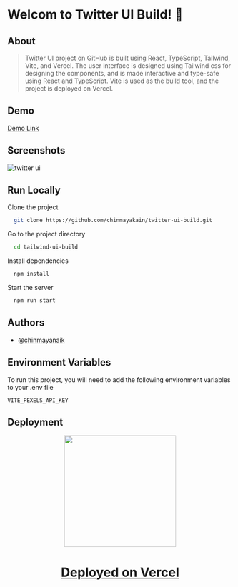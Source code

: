 
# Welcom to Twitter UI Build! 👋


## About

> Twitter UI project on GitHub is built using React, TypeScript, Tailwind, Vite, and Vercel. The user interface is designed using Tailwind css for designing the components, and is made interactive and type-safe using React and TypeScript. Vite is used as the build tool, and the project is deployed on Vercel.


## Demo

[Demo Link](https://twitter-ui-build.vercel.app/)


## Screenshots

![twitter ui](https://user-images.githubusercontent.com/52573685/211212574-a86b48c6-9dba-4e53-ace4-a2dc1b996e3a.PNG)


## Run Locally

Clone the project

```bash
  git clone https://github.com/chinmayakain/twitter-ui-build.git
```

Go to the project directory

```bash
  cd tailwind-ui-build
```

Install dependencies

```bash
  npm install
```

Start the server

```bash
  npm run start
```

## Authors

- [@chinmayanaik](https://www.github.com/chinmayakain)


## Environment Variables

To run this project, you will need to add the following environment variables to your .env file

`VITE_PEXELS_API_KEY`


## Deployment

<p align="center">
  <img src="https://user-images.githubusercontent.com/52573685/211214885-de772e5a-7956-4f85-9fd6-5d3f8f0a3ef3.png" width="250">
<p>


 <div align="center">
    <h1>
        <a href="https://vercel.com/">
            Deployed on Vercel
        </a>
    </h1>
</div>
